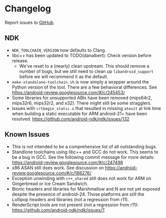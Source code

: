 Changelog
=========

Report issues to [GitHub].

[GitHub]: https://github.com/android-ndk/ndk/issues

NDK
---

 * `NDK_TOOLCHAIN_VERSION` now defaults to Clang.
 * libc++ has been updated to TODO(danalbert): Check version before release.
     * We've reset to a (nearly) clean upstream. This should remove a number of
       bugs, but we still need to clean up `libandroid_support` before we will
       recommend it as the default.
 * `make-standalone-toolchain.sh` is now simply a wrapper around the Python
   version of the tool. There are a few behavioral differences. See
   https://android-review.googlesource.com/#/c/245453/
 * Some libraries for unsupported ABIs have been removed (mips64r2, mips32r6,
   mips32r2, and x32). There might still be some stragglers.
 * Issues with `crtbegin_static.o` that resulted in missing `atexit` at link
   time when building a static executable for ARM android-21+ have been
   resolved: https://github.com/android-ndk/ndk/issues/132

Known Issues
------------

 * This is not intended to be a comprehensive list of all outstanding bugs.
 * Standlone toolchains using libc++ and GCC do not work. This seems to be a bug
   in GCC. See the following commit message for more details:
   https://android-review.googlesource.com/#/c/247498
 * x86 ASAN still does work. See discussion on
   https://android-review.googlesource.com/#/c/186276/
 * Exception unwinding with `c++_shared` still does not work for ARM on
   Gingerbread or Ice Cream Sandwich.
 * Bionic headers and libraries for Marshmallow and N are not yet exposed
   despite the presence of android-24. Those platforms are still the Lollipop
   headers and libraries (not a regression from r11).
 * RenderScript tools are not present (not a regression from r11):
   https://github.com/android-ndk/ndk/issues/7.
